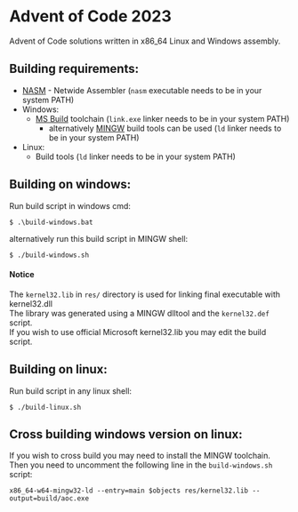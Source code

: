 # Advent of Code 2023
Advent of Code solutions written in x86_64 Linux and Windows assembly.

## Building requirements:
- [NASM](https://nasm.us/) - Netwide Assembler (`nasm` executable needs to be in your system PATH)
- Windows:
    - [MS Build](https://visualstudio.microsoft.com/downloads/#build-tools-for-visual-studio-2022) toolchain (`link.exe` linker needs to be in your system PATH)
        - alternatively [MINGW](https://www.mingw-w64.org/) build tools can be used (`ld` linker needs to be in your system PATH)
- Linux:
    - Build tools (`ld` linker needs to be in your system PATH)

## Building on windows:
Run build script in windows cmd:
```
$ .\build-windows.bat
```
alternatively run this build script in MINGW shell:
```
$ ./build-windows.sh
```
#### Notice
The `kernel32.lib` in `res/` directory is used for linking final executable with kernel32.dll  
The library was generated using a MINGW dlltool and the `kernel32.def` script.  
If you wish to use official Microsoft kernel32.lib you may edit the build script.

## Building on linux:
Run build script in any linux shell:
```
$ ./build-linux.sh
```

## Cross building windows version on linux:
If you wish to cross build you may need to install the MINGW toolchain.  
Then you need to uncomment the following line in the `build-windows.sh` script:
```
x86_64-w64-mingw32-ld --entry=main $objects res/kernel32.lib --output=build/aoc.exe
```
